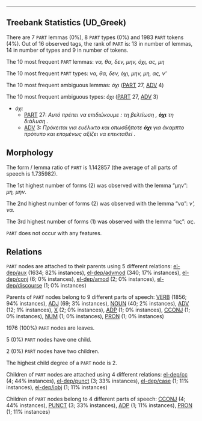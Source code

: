 

--------------------------------------------------------------------------------

## Treebank Statistics (UD_Greek)

There are 7 `PART` lemmas (0%), 8 `PART` types (0%) and 1983 `PART` tokens (4%).
Out of 16 observed tags, the rank of `PART` is: 13 in number of lemmas, 14 in number of types and 9 in number of tokens.

The 10 most frequent `PART` lemmas: <em>να, θα, δεν, μην, όχι, ας, μη</em>

The 10 most frequent `PART` types:  <em>να, θα, δεν, όχι, μην, μη, ας, ν'</em>

The 10 most frequent ambiguous lemmas: <em>όχι</em> ([PART]() 27, [ADV]() 4)

The 10 most frequent ambiguous types:  <em>όχι</em> ([PART]() 27, [ADV]() 3)


* <em>όχι</em>
  * [PART]() 27: <em>Αυτό πρέπει να επιδιώκουμε : τη βελτίωση , <b>όχι</b> τη διάλυση .</em>
  * [ADV]() 3: <em>Πρόκειται για ευέλικτο και οπωσδήποτε <b>όχι</b> για άκαμπτο πρότυπο και επομένως αξίζει να επεκταθεί .</em>

## Morphology

The form / lemma ratio of `PART` is 1.142857 (the average of all parts of speech is 1.735982).

The 1st highest number of forms (2) was observed with the lemma “μην”: <em>μη, μην</em>.

The 2nd highest number of forms (2) was observed with the lemma “να”: <em>ν', να</em>.

The 3rd highest number of forms (1) was observed with the lemma “ας”: <em>ας</em>.

`PART` does not occur with any features.


## Relations

`PART` nodes are attached to their parents using 5 different relations: [el-dep/aux]() (1634; 82% instances), [el-dep/advmod]() (340; 17% instances), [el-dep/conj]() (6; 0% instances), [el-dep/amod]() (2; 0% instances), [el-dep/discourse]() (1; 0% instances)

Parents of `PART` nodes belong to 9 different parts of speech: [VERB]() (1856; 94% instances), [ADJ]() (69; 3% instances), [NOUN]() (40; 2% instances), [ADV]() (12; 1% instances), [X]() (2; 0% instances), [ADP]() (1; 0% instances), [CCONJ]() (1; 0% instances), [NUM]() (1; 0% instances), [PRON]() (1; 0% instances)

1976 (100%) `PART` nodes are leaves.

5 (0%) `PART` nodes have one child.

2 (0%) `PART` nodes have two children.

The highest child degree of a `PART` node is 2.

Children of `PART` nodes are attached using 4 different relations: [el-dep/cc]() (4; 44% instances), [el-dep/punct]() (3; 33% instances), [el-dep/case]() (1; 11% instances), [el-dep/iobj]() (1; 11% instances)

Children of `PART` nodes belong to 4 different parts of speech: [CCONJ]() (4; 44% instances), [PUNCT]() (3; 33% instances), [ADP]() (1; 11% instances), [PRON]() (1; 11% instances)

